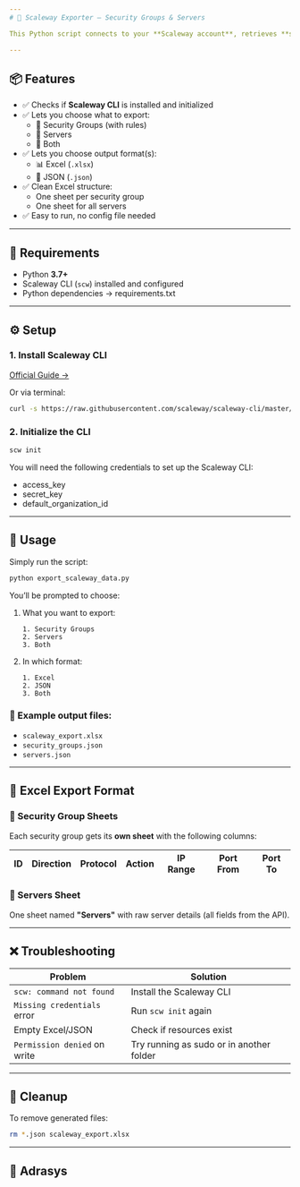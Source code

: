 ```yaml
---
# 🔐 Scaleway Exporter — Security Groups & Servers

This Python script connects to your **Scaleway account**, retrieves **security groups** and/or **instance servers**, and exports the data in **Excel and/or JSON format** — depending on your choice.

---
```


## 📦 Features

- ✅ Checks if **Scaleway CLI** is installed and initialized
- ✅ Lets you choose what to export:
  - 🔹 Security Groups (with rules)
  - 🔹 Servers
  - 🔹 Both
- ✅ Lets you choose output format(s):
  - 📊 Excel (`.xlsx`)
  - 🧾 JSON (`.json`)
- ✅ Clean Excel structure:
  - One sheet per security group
  - One sheet for all servers
- ✅ Easy to run, no config file needed

---

## 🧰 Requirements

- Python **3.7+**
- Scaleway CLI (`scw`) installed and configured
- Python dependencies -> requirements.txt

---

## ⚙️ Setup

### 1. Install Scaleway CLI

[Official Guide →](https://cli.scaleway.com/)

Or via terminal:

```bash
curl -s https://raw.githubusercontent.com/scaleway/scaleway-cli/master/scripts/get.sh | sh
```

### 2. Initialize the CLI

```bash
scw init
```

You will need the following credentials to set up the Scaleway CLI:

- access_key
- secret_key
- default_organization_id


---

## 🚀 Usage

Simply run the script:

```bash
python export_scaleway_data.py
```

You’ll be prompted to choose:

1. What you want to export:

   ```
   1. Security Groups
   2. Servers
   3. Both
   ```

2. In which format:

   ```
   1. Excel
   2. JSON
   3. Both
   ```

### 📂 Example output files:

* `scaleway_export.xlsx`
* `security_groups.json`
* `servers.json`

---

## 📁 Excel Export Format

### 🔹 Security Group Sheets

Each security group gets its **own sheet** with the following columns:

| ID | Direction | Protocol | Action | IP Range | Port From | Port To |
| -- | --------- | -------- | ------ | -------- | --------- | ------- |

### 🔹 Servers Sheet

One sheet named **"Servers"** with raw server details (all fields from the API).

---

## ❌ Troubleshooting

| Problem                      | Solution                                 |
| ---------------------------- | ---------------------------------------- |
| `scw: command not found`     | Install the Scaleway CLI                 |
| `Missing credentials` error  | Run `scw init` again                     |
| Empty Excel/JSON             | Check if resources exist                 |
| `Permission denied` on write | Try running as sudo or in another folder |

---

## 🧹 Cleanup

To remove generated files:

```bash
rm *.json scaleway_export.xlsx
```

---

## 🪪 Adrasys
